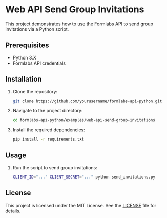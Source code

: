 # Web API Send Group Invitations

This project demonstrates how to use the Formlabs API to send group invitations via a Python script.

## Prerequisites

- Python 3.X
- Formlabs API credentials

## Installation

1. Clone the repository:
    ```sh
    git clone https://github.com/yourusername/formlabs-api-python.git
    ```
2. Navigate to the project directory:
    ```sh
    cd formlabs-api-python/examples/web-api-send-group-invitations
    ```
3. Install the required dependencies:
    ```sh
    pip install -r requirements.txt
    ```

## Usage

1. Run the script to send group invitations:
    ```sh
    CLIENT_ID="..." CLIENT_SECRET="..." python send_invitations.py
    ```

## License

This project is licensed under the MIT License. See the [LICENSE](../../LICENSE) file for details.